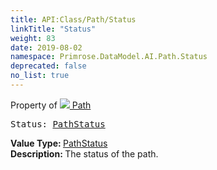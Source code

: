 ```yaml
---
title: API:Class/Path/Status
linkTitle: "Status"
weight: 83
date: 2019-08-02
namespace: Primrose.DataModel.AI.Path.Status
deprecated: false
no_list: true
---
```

Property of <a href="/docs/api-reference/Class/Path"><img src="/icons/silk/default.png"/>&nbsp;Path</a>
<pre class="method-declaration">
Status: <a class="type" href="/docs/api-reference/Enum/PathStatus">PathStatus</a></pre>
<b>Value Type: </b>
<a class="type" href="/docs/api-reference/Enum/PathStatus">PathStatus</a>
<br/>
<b>Description: </b>
The status of the path.

